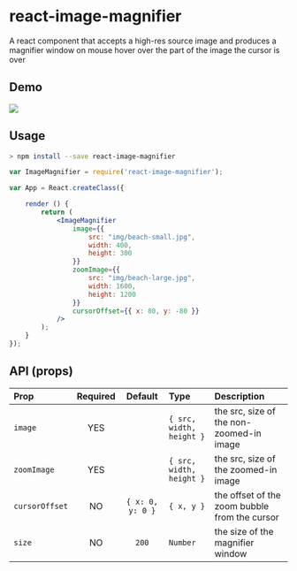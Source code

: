 # react-image-magnifier
A react component that accepts a high-res source image and produces a magnifier window on mouse hover over the part of the image the cursor is over


## Demo

![](http://media.giphy.com/media/xTiTnidsMNlZlf9I2c/giphy.gif)


## Usage

```bash
> npm install --save react-image-magnifier
```

```jsx
var ImageMagnifier = require('react-image-magnifier');

var App = React.createClass({

    render () {
        return (
            <ImageMagnifier
                image={{
                    src: "img/beach-small.jpg",
                    width: 400,
                    height: 300
                }}
                zoomImage={{
                    src: "img/beach-large.jpg",
                    width: 1600,
                    height: 1200
                }}
                cursorOffset={{ x: 80, y: -80 }}
            />
        );
    }
});
```

## API (props)

| Prop | Required | Default  | Type | Description |
| :------------ |:---:|:---------------:| :---------------| :-----|
| `image` | YES | | `{ src, width, height }` | the src, size of the non-zoomed-in image |
| `zoomImage` | YES | | `{ src, width, height }` | the src, size of the zoomed-in image |
| `cursorOffset` | NO | `{ x: 0, y: 0 }` | `{ x, y }` | the offset of the zoom bubble from the cursor |
| `size` | NO | `200` | `Number` | the size of the magnifier window |
